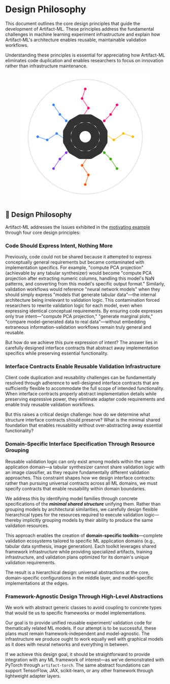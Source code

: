 # Design Philosophy

This document outlines the core design principles that guide the development of Artifact-ML. These principles address the fundamental challenges in machine learning experiment infrastructure and explain how Artifact-ML's architecture enables reusable, maintainable validation workflows.

Understanding these principles is essential for appreciating how Artifact-ML eliminates code duplication and enables researchers to focus on innovation rather than infrastructure maintenance.

<p align="center">
  <img src="../assets/artifact_ml_logo.svg" width="400" alt="Artifact-ML Logo">
</p>

## 🎯 Design Philosophy

Artifact-ML addresses the issues exhibited in the [motivating example](motivating_example.md) through four core design principles:

### Code Should Express Intent, Nothing More

Previously, code could not be shared because it attempted to express conceptually general requirements but became contaminated with implementation specifics. For example, "compute PCA projection" (achievable by any tabular synthesizer) would become "compute PCA projection after extracting numeric columns, handling this model's NaN patterns, and converting from this model's specific output format." Similarly, validation workflows would reference "neural network models" when they should simply express "models that generate tabular data"—the internal architecture being irrelevant to validation logic. This contamination forced researchers to rewrite validation logic for each model, even when expressing identical conceptual requirements. By ensuring code expresses only true intent—"compute PCA projection," "generate marginal plots," "compare model-generated data to real data"—without embedding extraneous information-validation workflows remain truly general and reusable.

But how do we achieve this pure expression of intent? The answer lies in carefully designed interface contracts that abstract away implementation specifics while preserving essential functionality.

### Interface Contracts Enable Reusable Validation Infrastructure

Client code duplication and reusability challenges can be fundamentally resolved through adherence to well-designed interface contracts that are sufficiently flexible to accommodate the full scope of intended functionality. When interface contracts properly abstract implementation details while preserving expressive power, they eliminate adapter code requirements and enable truly reusable validation workflows.

But this raises a critical design challenge: how do we determine what structure interface contracts should preserve? What is the minimal shared foundation that enables reusability without over-abstracting away essential functionality?

### Domain-Specific Interface Specification Through Resource Grouping

Reusable validation logic can only exist among models within the same application domain—a tabular synthesizer cannot share validation logic with an image classifier, as they require fundamentally different validation approaches. This constraint shapes how we design interface contracts: rather than pursuing universal contracts across all ML domains, we must specify contracts that enable reusability within domain boundaries.

We address this by identifying model families through concrete specifications of the ***minimal shared structure*** unifying them. Rather than grouping models by architectural similarities, we carefully design flexible hierarchical types for the resources required to execute validation logic—thereby implicitly grouping models by their ability to produce the same validation resources.

This approach enables the creation of **domain-specific toolkits**—complete validation ecosystems tailored to specific ML application domains (e.g., tabular data synthesis, image generation). Each toolkit leverages shared framework infrastructure while providing specialized artifacts, training infrastructure, and validation plans optimized for its domain's unique validation requirements.

The result is a hierarchical design: universal abstractions at the core, domain-specific configurations in the middle layer, and model-specific implementations at the edges.

### Framework-Agnostic Design Through High-Level Abstractions

We work with abstract generic classes to avoid coupling to concrete types that would tie us to specific frameworks or model implementations.

Our goal is to provide unified reusable experiment/ validation code for thematically related ML models. If our attempt is to be successful, these plans must remain framework-independent and model-agnostic. The infrastructure we produce ought to work equally well with graphical models as it does with neural networks and everything in between.

If we achieve this design goal, it should be straightforward to provide integration with any ML framework of interest—as we've demonstrated with PyTorch through `artifact-torch`. The same abstract foundations can support TensorFlow, JAX, scikit-learn, or any other framework through lightweight adapter layers. 